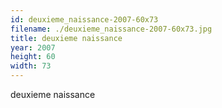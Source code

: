 ```yaml
---
id: deuxieme_naissance-2007-60x73
filename: ./deuxieme_naissance-2007-60x73.jpg
title: deuxieme naissance
year: 2007
height: 60
width: 73
---
```


deuxieme naissance